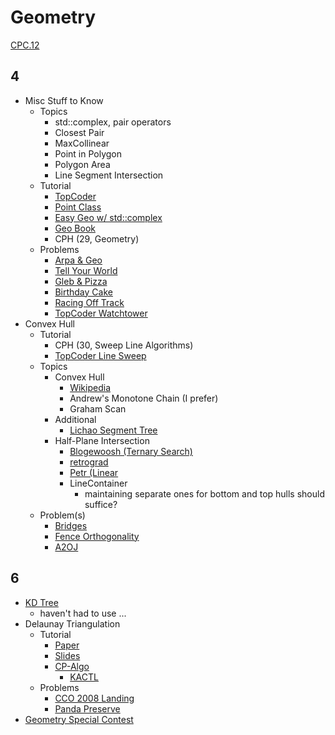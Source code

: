 # Geometry

[CPC.12](https://github.com/SuprDewd/T-414-AFLV/tree/master/12_geometry)

## 4
  * Misc Stuff to Know
    * Topics
      * std::complex, pair operators
      * Closest Pair
      * MaxCollinear
      * Point in Polygon
      * Polygon Area
      * Line Segment Intersection
    * Tutorial  
      * [TopCoder](https://www.topcoder.com/community/data-science/data-science-tutorials/geometry-concepts-basic-concepts/)
      * [Point Class](http://codeforces.com/blog/entry/48122)
      * [Easy Geo w/ std::complex](http://codeforces.com/blog/entry/22175)
      * [Geo Book](http://codeforces.com/blog/entry/59129)
      * CPH (29, Geometry)
    * Problems
      * [Arpa & Geo](http://codeforces.com/problemset/problem/851/B)
      * [Tell Your World](http://codeforces.com/problemset/problem/849/B)
      * [Gleb & Pizza](http://codeforces.com/problemset/problem/842/B)
      * [Birthday Cake](https://open.kattis.com/problems/birthdaycake)
      * [Racing Off Track](https://open.kattis.com/contests/acpc17open/problems/racingofftrack)
      * [TopCoder Watchtower](https://community.topcoder.com/stat?c=problem_statement&pm=2014&rd=4685)
  * Convex Hull
    * Tutorial
      * CPH (30, Sweep Line Algorithms)
      * [TopCoder Line Sweep](https://www.topcoder.com/community/data-science/data-science-tutorials/line-sweep-algorithms/)
    * Topics
      * Convex Hull
        * [Wikipedia](https://en.wikipedia.org/wiki/Convex_hull_algorithms)
        * Andrew's Monotone Chain (I prefer)
        * Graham Scan
      * Additional
        * [Lichao Segment Tree](http://codeforces.com/blog/entry/51275?#comment-351510)
      * Half-Plane Intersection
        * [Blogewoosh (Ternary Search)](https://codeforces.com/blog/entry/61710)
        * [retrograd](https://codeforces.com/blog/entry/61710?#comment-457662)
        * [Petr (Linear](https://petr-mitrichev.blogspot.com/2016/07/a-half-plane-week.html)
        * LineContainer
          * maintaining separate ones for bottom and top hulls should suffice?
    * Problem(s)
      * [Bridges](https://csacademy.com/contest/archive/task/building-bridges/)
      * [Fence Orthogonality](https://open.kattis.com/problems/fenceortho)
      * [A2OJ](https://a2oj.com/category?ID=22)

## 6
  * [KD Tree](https://github.com/kth-competitive-programming/kactl/blob/master/content/geometry/kdTree.h)
    * haven't had to use ...
  * Delaunay Triangulation
    * Tutorial
      * [Paper](http://www.sccg.sk/~samuelcik/dgs/quad_edge.pdf)
      * [Slides](http://graphics.stanford.edu/courses/cs368-06-spring/handouts/Delaunay_2.pdf)
      * [CP-Algo](https://cp-algorithms.com/geometry/delaunay.html)
        * [KACTL](https://github.com/kth-competitive-programming/kactl/blob/master/content/geometry/FastDelaunay.h)
    * Problems
      * [CCO 2008 Landing](https://dmoj.ca/problem/cco08p6)
      * [Panda Preserve](https://icpc.kattis.com/problems/pandapreserve)
  * [Geometry Special Contest](https://codeforces.com/gym/101793)

